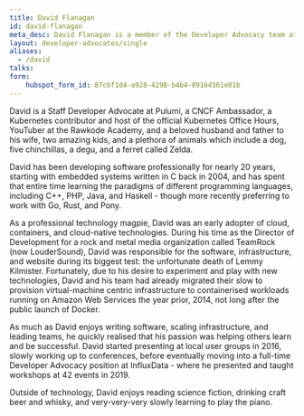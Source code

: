 ```yaml
---
title: David Flanagan
id: david-flanagan
meta_desc: David Flanagan is a member of the Developer Advocacy team at Pulumi.
layout: developer-advocates/single
aliases:
  - /david
talks:
form:
    hubspot_form_id: 87c6f1d4-a928-4298-b4b4-89164561e01b
---
```


David is a Staff Developer Advocate at Pulumi, a CNCF Ambassador, a Kubernetes contributor and host of the official Kubernetes Office Hours, YouTuber at the Rawkode Academy, and a beloved husband and father to his wife, two amazing kids, and a plethora of animals which include a dog, five chinchillas, a degu, and a ferret called Zelda.

David has been developing software professionally for nearly 20 years, starting with embedded systems written in C back in 2004, and has spent that entire time learning the paradigms of different programming languages, including C++, PHP, Java, and Haskell - though more recently preferring to work with Go, Rust, and Pony.

As a professional technology magpie, David was an early adopter of cloud, containers, and cloud-native technologies. During his time as the Director of Development for a rock and metal media organization called TeamRock (now LouderSound), David was responsible for the software, infrastructure, and website during its biggest test: the unfortunate death of Lemmy Kilmister. Fortunately, due to his desire to experiment and play with new technologies, David and his team had already migrated their slow to provision virtual-machine centric infrastructure to containerised workloads running on Amazon Web Services the year prior, 2014, not long after the public launch of Docker.

As much as David enjoys writing software, scaling infrastructure, and leading teams, he quickly realised that his passion was helping others learn and be successful. David started presenting at local user groups in 2016, slowly working up to conferences, before eventually moving into a full-time Developer Advocacy position at InfluxData - where he presented and taught workshops at 42 events in 2019.

Outside of technology, David enjoys reading science fiction, drinking craft beer and whisky, and very-very-very slowly learning to play the piano.

